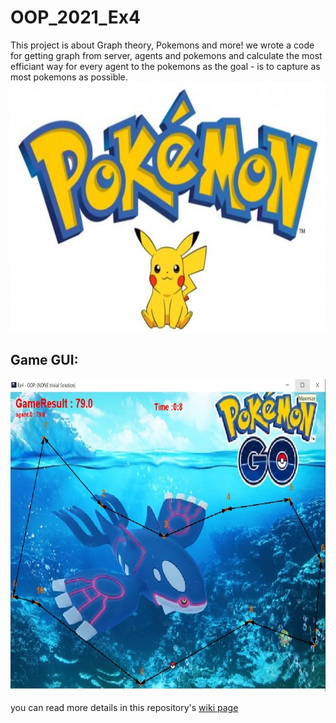 # OOP_2021_Ex4
This project is about Graph theory, Pokemons and more! we wrote a code for getting graph from server, agents and pokemons and calculate the most efficiant way for every agent to the pokemons as the goal - is to capture as most pokemons as possible.
<img src="https://github.com/AdnanAzem/OOP_2021_Ex4/blob/main/Ex4/pics/pokemon.jpg" alt="pokemon" width="1000" height="400">



<h2>Game GUI:</h2>
<img src="https://github.com/AdnanAzem/OOP_2021_Ex4/blob/main/Ex4/pics/Game.jpeg" alt="pokemon" width="750" height="500">

you can read more details in this repository's <a href="https://github.com/AdnanAzem/OOP_2021_Ex4/wiki">wiki page</a>
